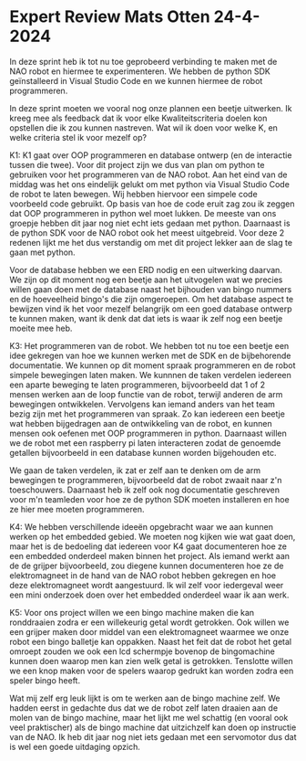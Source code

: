 # Expert Review Mats Otten 24-4-2024

In deze sprint heb ik tot nu toe geprobeerd verbinding te maken met de NAO robot en hiermee te experimenteren. We hebben de python SDK geïnstalleerd in Visual Studio Code en we kunnen hiermee de robot programmeren.

In deze sprint moeten we vooral nog onze plannen een beetje uitwerken. Ik kreeg mee als feedback dat ik voor elke Kwaliteitscriteria doelen kon opstellen die ik zou kunnen nastreven. Wat wil ik doen voor welke K, en welke criteria stel ik voor mezelf op?

K1: K1 gaat over OOP programmeren en database ontwerp (en de interactie tussen die twee). Voor dit project zijn we dus van plan om python te gebruiken voor het programmeren van de NAO robot. Aan het eind van de middag was het ons eindelijk gelukt om met python via Visual Studio Code de robot te laten bewegen. Wij hebben hiervoor een simpele code voorbeeld code gebruikt. Op basis van hoe de code eruit zag zou ik zeggen dat OOP programmeren in python wel moet lukken. De meeste van ons groepje hebben dit jaar nog niet echt iets gedaan met python. Daarnaast is de python SDK voor de NAO robot ook het meest uitgebreid. Voor deze 2 redenen lijkt me het dus verstandig om met dit project lekker aan de slag te gaan met python.

Voor de database hebben we een ERD nodig en een uitwerking daarvan. We zijn op dit moment nog een beetje aan het uitvogelen wat we precies willen gaan doen met de database naast het bijhouden van bingo nummers en de hoeveelheid bingo's die zijn omgeroepen. Om het database aspect te bewijzen vind ik het voor mezelf belangrijk om een goed database ontwerp te kunnen maken, want ik denk dat dat iets is waar ik zelf nog een beetje moeite mee heb.

K3: Het programmeren van de robot. We hebben tot nu toe een beetje een idee gekregen van hoe we kunnen werken met de SDK en de bijbehorende documentatie. We kunnen op dit moment spraak programmeren en de robot simpele bewegingen laten maken. We kunnnen de taken verdelen iedereen een aparte beweging te laten programmeren, bijvoorbeeld dat 1 of 2 mensen werken aan de loop functie van de robot, terwijl anderen de arm bewegingen ontwikkelen. Vervolgens kan iemand anders van het team bezig zijn met het programmeren van spraak. Zo kan iedereen een beetje wat hebben bijgedragen aan de ontwikkeling van de robot, en kunnen mensen ook oefenen met OOP programmeren in python. Daarnaast willen we de robot met een raspberry pi laten interacteren zodat de genoemde getallen bijvoorbeeld in een database kunnen worden bijgehouden etc.

We gaan de taken verdelen, ik zat er zelf aan te denken om de arm bewegingen te programmeren, bijvoorbeeld dat de robot zwaait naar z'n toeschouwers. 
Daarnaast heb ik zelf ook nog documentatie geschreven voor m'n teamleden voor hoe ze de python SDK moeten installeren en hoe ze hier mee moeten programmeren.

K4: We hebben verschillende ideeën opgebracht waar we aan kunnen werken op het embedded gebied. We moeten nog kijken wie wat gaat doen, maar het is de bedoeling dat iedereen voor K4 gaat documenteren hoe ze een embedded onderdeel maken binnen het project. Als iemand werkt aan de de grijper bijvoorbeeld, zou diegene kunnen documenteren hoe ze de elektromagneet in de hand van de NAO robot hebben gekregen en hoe deze elektromagneet wordt aangestuurd. Ik wil zelf voor iedergeval weer een mini onderzoek doen over het embedded onderdeel waar ik aan werk.

K5: Voor ons project willen we een bingo machine maken die kan ronddraaien zodra er een willekeurig getal wordt getrokken. Ook willen we een grijper maken door middel van een elektromagneet waarmee we onze robot een bingo balletje kan oppakken. Naast het feit dat de robot het getal omroept zouden we ook een lcd schermpje bovenop de bingomachine kunnen doen waarop men kan zien welk getal is getrokken. Tenslotte willen we een knop maken voor de spelers waarop gedrukt kan worden zodra een speler bingo heeft. 

Wat mij zelf erg leuk lijkt is om te werken aan de bingo machine zelf. We hadden eerst in gedachte dus dat we de robot zelf laten draaien aan de molen van de bingo machine, maar het lijkt me wel schattig (en vooral ook veel praktischer) als de bingo machine dat uitzichzelf kan doen op instructie van de NAO. Ik heb dit jaar nog niet iets gedaan met een servomotor dus dat is wel een goede uitdaging opzich.
